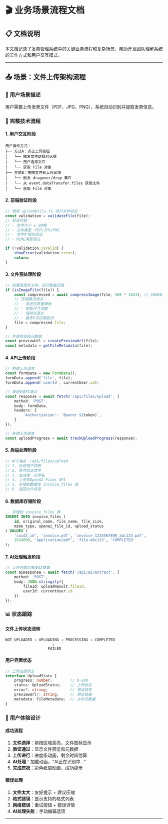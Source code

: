 # 🎬 业务场景流程文档

## 📋 文档说明

本文档记录了发票管理系统中的关键业务流程和复杂场景，帮助开发团队理解系统的工作方式和用户交互模式。

---

## 📤 场景：文件上传架构流程

### 🎯 用户场景描述
用户需要上传发票文件（PDF、JPG、PNG），系统自动识别并提取发票信息。

### 🔄 完整技术流程

#### 1. **用户交互阶段**
```
用户操作方式：
├── 方式A：点击上传按钮
│   └── 触发文件选择对话框
│   └── 用户选择文件
│   └── 获取 File 对象
├── 方式B：拖拽文件到上传区域
│   └── 触发 dragover/drop 事件
│   └── 从 event.dataTransfer.files 获取文件
│   └── 获取 File 对象
```

#### 2. **前端验证阶段**
```typescript
// 使用 uploadUtils.ts 进行文件验证
const validation = validateFile(file);
// 验证内容：
// - 文件大小 ≤ 10MB
// - 文件类型：PDF/JPG/PNG
// - 文件扩展名验证
// - MIME类型验证

if (!validation.isValid) {
    showError(validation.error);
    return;
}
```

#### 3. **文件预处理阶段**
```typescript
// 如果是图片文件，进行智能压缩
if (isImageFile(file)) {
    const compressed = await compressImage(file, 500 * 1024); // 500KB目标
    // 压缩算法特点：
    // - 渐进式质量降低
    // - 智能尺寸调整
    // - 保持长宽比
    // - 最多5次压缩尝试
    file = compressed.file;
}

// 生成预览和元数据
const previewUrl = createPreviewUrl(file);
const metadata = getFileMetadata(file);
```

#### 4. **API上传阶段**
```typescript
// 构建上传请求
const formData = new FormData();
formData.append('file', file);
formData.append('userId', currentUser.id);

// 发送到API端点
const response = await fetch('/api/files/upload', {
    method: 'POST',
    body: formData,
    headers: {
        'Authorization': `Bearer ${token}`,
    }
});

// 处理上传进度
const uploadProgress = await trackUploadProgress(response);
```

#### 5. **后端处理阶段**
```typescript
// API端点：/api/files/upload
// 1. 验证用户权限
// 2. 再次验证文件
// 3. 生成唯一文件名
// 4. 上传到OpenAI Files API
// 5. 存储到数据库 invoice_files 表
// 6. 返回文件信息
```

#### 6. **数据库存储阶段**
```sql
-- 存储到 invoice_files 表
INSERT INTO invoice_files (
    id, original_name, file_name, file_size, 
    mime_type, openai_file_id, upload_status
) VALUES (
    'cuid2_id', 'invoice.pdf', 'invoice_1234567890_abc123.pdf', 
    1024000, 'application/pdf', 'file-abc123', 'COMPLETED'
);
```

#### 7. **AI处理触发阶段**
```typescript
// 上传完成后触发AI提取
const aiResponse = await fetch('/api/ai/extract', {
    method: 'POST',
    body: JSON.stringify({
        fileId: uploadResult.fileId,
        userId: currentUser.id
    })
});
```

### 📊 状态跟踪

#### 文件上传状态流转
```
NOT_UPLOADED → UPLOADING → PROCESSING → COMPLETED
                     ↓
                   FAILED
```

#### 用户界面状态
```typescript
// 上传进度状态
interface UploadState {
    progress: number;        // 0-100
    status: UploadStatus;    // 上传状态
    error?: string;          // 错误信息
    previewUrl?: string;     // 预览链接
    metadata: FileMetadata;  // 文件元数据
}
```

### 🎨 用户体验设计

#### 成功流程
1. **文件选择**：拖拽区域高亮，文件图标显示
2. **验证通过**：显示文件预览和元数据
3. **上传进行**：进度条动画，剩余时间估算
4. **AI处理**：加载动画，"AI正在识别中..."
5. **完成庆祝**：彩色纸屑动画，成功提示

#### 错误处理
1. **文件太大**：友好提示 + 建议压缩
2. **格式错误**：显示支持的格式列表
3. **网络错误**：重试按钮 + 错误详情
4. **AI处理失败**：手动编辑选项

---